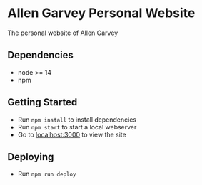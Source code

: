# Allen Garvey Personal Website

The personal website of Allen Garvey

## Dependencies

* node >= 14
* npm

## Getting Started

* Run `npm install` to install dependencies
* Run `npm start` to start a local webserver
* Go to [localhost:3000](http://localhost:3000) to view the site

## Deploying

* Run `npm run deploy`